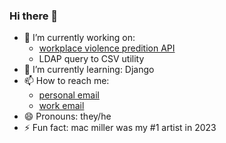 ### Hi there 👋

- 🔭 I’m currently working on:
  - [workplace violence predition API](https://github.com/averybobbitt/workplace-violence-prediction-api)
  - LDAP query to CSV utility
- 🌱 I’m currently learning: Django
- 📫 How to reach me: 
  - [personal email](mailto:avery@bobbitt.dev)
  - [work email](mailto:bobbit82@rowan.edu)
- 😄 Pronouns: they/he
- ⚡ Fun fact: mac miller was my #1 artist in 2023

<!--
**averybobbitt/averybobbitt** is a ✨ _special_ ✨ repository because its `README.md` (this file) appears on your GitHub profile.

Here are some ideas to get you started:

- 🔭 I’m currently working on ...
- 🌱 I’m currently learning ...
- 👯 I’m looking to collaborate on ...
- 🤔 I’m looking for help with ...
- 💬 Ask me about ...
- 📫 How to reach me: ...
- 😄 Pronouns: ...
- ⚡ Fun fact: ...
-->
